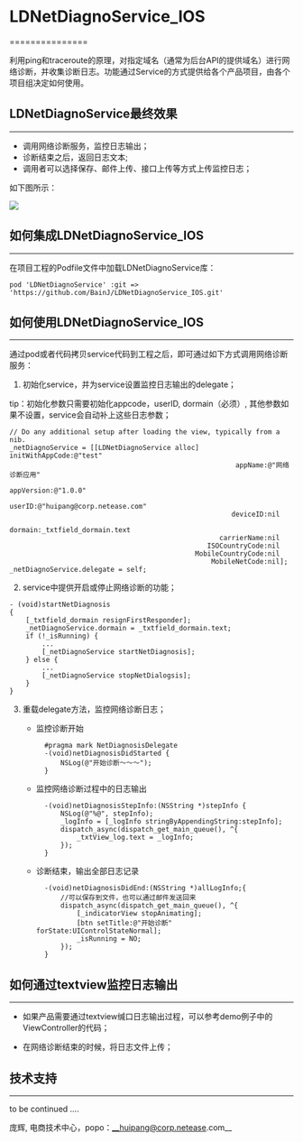 # LDNetDiagnoService_IOS
===============

利用ping和traceroute的原理，对指定域名（通常为后台API的提供域名）进行网络诊断，并收集诊断日志。功能通过Service的方式提供给各个产品项目，由各个项目组决定如何使用。



## LDNetDiagnoService最终效果
-------------------
* 调用网络诊断服务，监控日志输出；
* 诊断结束之后，返回日志文本;
* 调用者可以选择保存、邮件上传、接口上传等方式上传监控日志；

如下图所示：

![](LDNetDiagnoServiceDemoTests/netdiagnosis_ios.jpg)



## 如何集成LDNetDiagnoService_IOS
-------------------
	
在项目工程的Podfile文件中加载LDNetDiagnoService库：

```
pod 'LDNetDiagnoService' :git =>  'https://github.com/BainJ/LDNetDiagnoService_IOS.git'
```



## 如何使用LDNetDiagnoService_IOS
---------------------------------
通过pod或者代码拷贝service代码到工程之后，即可通过如下方式调用网络诊断服务：

1. 初始化service，并为service设置监控日志输出的delegate；

tip：初始化参数只需要初始化appcode，userID, dormain（必须）, 其他参数如果不设置，service会自动补上这些日志参数；

```
// Do any additional setup after loading the view, typically from a nib.
_netDiagnoService = [[LDNetDiagnoService alloc] initWithAppCode:@"test"
                                                        appName:@"网络诊断应用"
                                                     appVersion:@"1.0.0"
                                                         userID:@"huipang@corp.netease.com"
                                                       deviceID:nil
                                                        dormain:_txtfield_dormain.text
                                                    carrierName:nil
                                                 ISOCountryCode:nil
                                              MobileCountryCode:nil
                                                  MobileNetCode:nil];
_netDiagnoService.delegate = self;
```

	

2. service中提供开启或停止网络诊断的功能；

```
- (void)startNetDiagnosis
{
    [_txtfield_dormain resignFirstResponder];
    _netDiagnoService.dormain = _txtfield_dormain.text;
    if (!_isRunning) {
       	...
        [_netDiagnoService startNetDiagnosis];
    } else {
        ...
        [_netDiagnoService stopNetDialogsis];
    }
}
```

3. 重载delegate方法，监控网络诊断日志；

	* 监控诊断开始
	
			#pragma mark NetDiagnosisDelegate
			-(void)netDiagnosisDidStarted {
    			NSLog(@"开始诊断～～～");
			}

	* 监控网络诊断过程中的日志输出
	
			-(void)netDiagnosisStepInfo:(NSString *)stepInfo {
    			NSLog(@"%@", stepInfo);
    			_logInfo = [_logInfo stringByAppendingString:stepInfo];
    			dispatch_async(dispatch_get_main_queue(), ^{
        			_txtView_log.text = _logInfo;
    			});
			}

	* 诊断结束，输出全部日志记录

			-(void)netDiagnosisDidEnd:(NSString *)allLogInfo;{
			    //可以保存到文件，也可以通过邮件发送回来
    			dispatch_async(dispatch_get_main_queue(), ^{
        			[_indicatorView stopAnimating];
        			[btn setTitle:@"开始诊断" forState:UIControlStateNormal];
			        _isRunning = NO;
    			});
			}
 

## 如何通过textview监控日志输出
---------------------------------
* 如果产品需要通过textview缄口日志输出过程，可以参考demo例子中的ViewController的代码；

* 在网络诊断结束的时候，将日志文件上传；


## 技术支持
-------------------


>
to be continued ....

庞辉, 电商技术中心，popo：__huipang@corp.netease.com__
